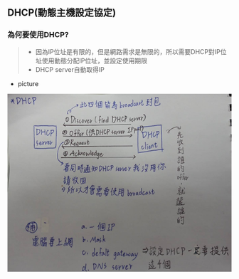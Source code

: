 ## DHCP(動態主機設定協定)
### 為何要使用DHCP?
>* 因為IP位址是有限的，但是網路需求是無限的，所以需要DHCP對IP位址使用動態分配IP位址，並設定使用期限
>* DHCP server自動取得IP

* picture
<img src="picture/DHCP.jpg" width="600" height="400"  align=center />


